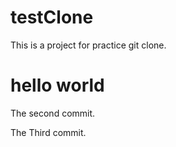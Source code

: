 # testClone
This is a project for practice git clone.

# hello world

The second commit.

The Third commit.
